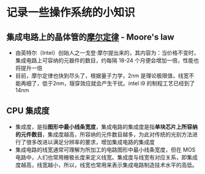 # 记录一些操作系统的小知识

## 集成电路上的晶体管的[摩尔定律](https://zh.wikipedia.org/wiki/%E6%91%A9%E5%B0%94%E5%AE%9A%E5%BE%8B) - Moore's law

* 由英特尔（Intel）创始人之一戈登·摩尔提出来的，其内容为：当价格不变时，集成电路上可容纳的元器件的数目，约每隔 18-24 个月便会增加一倍，性能也将提升一倍
* 目前，摩尔定律也快到尽头了，根据量子力学，2nm 是理论极限值，线宽不能再细了，低于2nm，隧穿效应就会产生干扰。intel i9 的制程工艺已经到了 14nm

## CPU 集成度

* 集成度，是指**图形中最小线条宽度**，集成电路的集成度是指**单块芯片上所容纳的元件数目**，集成度越高，所容纳的元件数目越多，为此对传统的光刻方法进行了很多改进以满足分辨率的要求，增加集成电路的集成度
* 集成电路的线宽通常可理解为所加工的电路图形中最小线条宽度，但在 MOS 电路中，人们也常用栅极长度来定义线宽。集成度与线宽有对应关系，即集成度越高，线宽越小，所以，线宽也常用来表示集成电路制造技术水平的高低。
